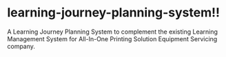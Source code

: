 # learning-journey-planning-system!!
A Learning Journey Planning System to complement the existing Learning Management System for All-In-One Printing Solution Equipment Servicing company.
